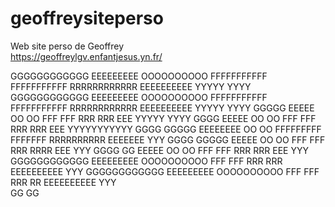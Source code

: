 # geoffreysiteperso
Web site perso de Geoffrey  
https://geoffreylgv.enfantjesus.yn.fr/


GGGGGGGGGGGG EEEEEEEEE OOOOOOOOOO FFFFFFFFFFF FFFFFFFFFFF RRRRRRRRRRRR EEEEEEEEEE YYYYY         YYYY
GGGGGGGGGGGG EEEEEEEEE OOOOOOOOOO FFFFFFFFFFF FFFFFFFFFFF RRRRRRRRRRRR EEEEEEEEEE  YYYYY       YYYY
GGGGG        EEEEE     OO      OO FFF         FFF         RRR      RRR EEE          YYYYY     YYYY
GGGG         EEEEE     OO      OO FFF         FFF         RRR     RRR  EEE            YYYYYYYYYYY
GGGG   GGGGG EEEEEEEE  OO      OO FFFFFFFFF   FFFFFFF     RRRRRRRRRR   EEEEEEE            YYY
GGGG   GGGGG EEEEE     OO      OO FFF         FFF         RRR   RRRR   EEE                YYY
GGGG      GG EEEEE     OO      OO FFF         FFF         RRR    RRR   EEE                YYY
GGGGGGGGGGGG EEEEEEEEE OOOOOOOOOO FFF         FFF         RRR      RRR EEEEEEEEEE         YYY
GGGGGGGGGGGG EEEEEEEEE OOOOOOOOOO FFF         FFF         RRR       RR EEEEEEEEEE         YYY   
          GG
          GG
